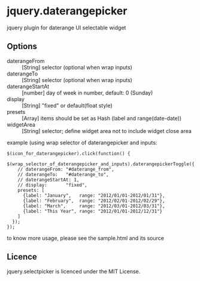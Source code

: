 jquery.daterangepicker
========================================

jquery plugin for daterange UI selectable widget


Options
------------------------------------------------------------
<dl>
  <dt>daterangeFrom</dt>
  <dd>
    [String] selector (optional when wrap inputs)
  </dd>
  <dt>daterangeTo</dt>
  <dd>
    [String] selector (optional when wrap inputs)
  </dd>
  <dt>daterangeStartAt</dt>
  <dd>
    [number] day of week in number, default: 0 (Sunday)
  </dd>
  <dt>display</dt>
  <dd>
    [String] "fixed" or default(float style)
  </dd>
  <dt>presets</dt>
  <dd>
    [Array]  items should be set as Hash (label and range(date-date))
  </dd>
  <dt>widgetArea</dd>
  <dd>
    [String] selector; define widget area not to include widget close area
  </dd>


example (using wrap selector of daterangepicker and inputs:

    $(icon_for_daterangepicker).click(function() {
      $(wrap_selector_of_daterangepicker_and_inputs).daterangepickerToggle({
        // daterangeFrom: "#daterange_from",
        // daterangeTo:   "#daterange_to",
        // daterangeStartAt: 1,
        // display:       "fixed",
        presets: [
          {label: "January",   range: "2012/01/01-2012/01/31"},
          {label: "February",  range: "2012/02/01-2012/02/29"},
          {label: "March",     range: "2012/03/01-2012/03/31"},
          {label: "This Year", range: "2012/01/01-2012/12/31"}
        ]
      });
    });


to know more usage, please see the sample.html and its source


Licence
------------------------------------------------------------
jquery.selectpicker is licenced under the MIT License.
